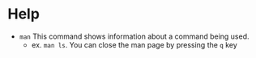 # Help

- `man`     This command shows information about a command being used. 
    - ex. `man ls`.  You can close the man page by pressing the `q` key
